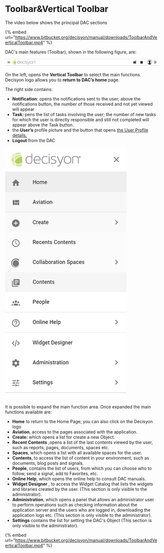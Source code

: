 # Toolbar&Vertical Toolbar

The video below shows the principal DAC sections

{% embed url="https://www.bitbucket.org/decisyon/manual/downloads/ToolbarAndVeerticalToolbar.mp4" %}











DAC's main features \(Toolbar\), shown in the following figure, are:

![](../.gitbook/assets/toolbar.png)

On the left, opens the **Vertical Toolbar** to select the main functions. Decisyon logo allows you to **return to DAC’s home** page.

The right side contains:

* **Notification**: opens the notifications sent to the user; above the notifications button, the number of those received and not yet viewed will appear
* **Task:** pens the list of tasks involving the user; the number of new tasks for which the user is directly responsible and still not completed will appear above the Task button.
* the **User’s** profile picture and the button that opens [the User Profile details.  ](http://documents.decisyon.com/tomcat/manuals/user/ge/en/web/userProfile.htm#_Spazi) 
* **Logout** from the DAC

![](../.gitbook/assets/verticaltoolbar.png)

It is possible to expand the main function area. Once expanded the main functions available are:

* **Home** to return to the Home Page; you can also click on the Decisyon logo
* **Aviation**, access to the pages associated with the application.
* **Create:** which opens a list for create a new Object.
* **Recent Contents** ,opens a list of the last contents viewed by the user, such as reports, pages, documents, spaces etc.
* **Spaces**, which opens a list with all available spaces for the user.
* **Contents**, to access the list of content in your environment, such as documents, blog posts and signals.
* **People**, contains the list of users, from which you can choose who to follow, send a signal, add to Favorites, etc.
* **Online Help**, which opens the online help to consult DAC manuals.
* **Widget Designer** , to access the Widget Catalog that lists the widgets and libraries created by the user. \(This section is only visible to the administrator\).
* **Administration**, which opens a panel that allows an administrator user to perform operations such as checking information about the application server and the users who are logged in, downloading the application logs etc. \(This section is only visible to the administrator\).
* **Settings** contains the list for setting the DAC's Object \(This section is only visible to the administrator\).





{% embed url="https://www.bitbucket.org/decisyon/manual/downloads/ToolbarAndVeerticalToolbar.mp4" %}

